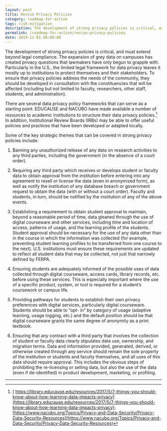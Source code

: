 ```yaml
---
layout: post
title: Revise Privacy Policies
category: roadmap-for-action
tags: risk-mitigation
description: The development of strong privacy policies is critical, and must extend beyond legal compliance.
permalink: /roadmap-for-action/revise-privacy-policies
date: 2019-11-01 06:00:00
---
```


The development of strong privacy policies is critical, and must extend beyond legal compliance. The expansion of grey data on campuses has created privacy questions that lawmakers have only begun to grapple with. Particularly in the U.S., the limited legal framework for data privacy leaves it mostly up to institutions to protect themselves and their stakeholders. To ensure that privacy policies address the needs of the community, they should be developed in consultation with the constituencies that will be affected (including but not limited to faculty, researchers, other staff, students, and administration).

There are several data privacy policy frameworks that can serve as a starting point. EDUCAUSE and NACUBO have made available a number of resources to academic institutions to structure their data privacy policies.[^8] In addition, Institutional Review Boards (IRBs) may be able to offer useful policies and practices that have been developed or adapted locally.

Some of the key strategic themes that can be covered in strong privacy policies include:

1. Banning any unauthorized release of any data on research activities to any third parties, including the government (in the absence of a court order).

2. Requiring any third party which receives or develops student or faculty data to obtain approval from the institution before entering into any agreement to resell or license the data (even in anonymized form), as well as notify the institution of any database breach or government request to obtain the data (with or without a court order). Faculty and students, in turn, should be notified by the institution of any of the above events.

3. Establishing a requirement to obtain student approval to maintain, beyond a reasonable period of time, data gleaned through the use of digital courseware and other services, including time and location of access, patterns of usage, and the learning profile of the students. Student approval should be necessary for the use of any data other than in the course in which the information was collected (for example, preventing student learning profiles to be transferred from one course to the next). U.S. institutions must ensure these requirements are updated to reflect all student data that may be collected, not just that narrowly defined by FERPA.

4. Ensuring students are adequately informed of the possible uses of data collected through digital courseware, access cards, library records, etc. before using these services. This is especially important where the use of a specific product, system, or tool is required for a student’s coursework or campus life.

5. Providing pathways for students to establish their own privacy preferences with digital services, particularly digital courseware. Students should be able to “opt- in” by category of usage (adaptive learning, usage logging, etc.) and the default position should be that digital courseware grants the same degree of anonymity as a print textbook.

6. Ensuring that any contract with a third party that involves the collection of student or faculty data clearly stipulates data use, ownership, and migration terms. Data and information provided, generated, derived, or otherwise created through any service should remain the sole property of the institution or students and faculty themselves, and all uses of this data should require approval. This includes the obvious steps of prohibiting the re-licensing or selling data, but also the use of the data (even if de-identified) in product development, marketing, or profiling.

***
[^8]: [ https://library.educause.edu/resources/2017/5/7-things-you-should-know-about-how-learning-data-impacts-privacy](https://library.educause.edu/resources/2017/5/7-things-you-should-know-about-how-learning-data-impacts-privacy); [https://www.nacubo.org/Topics/Privacy-and-Data-Security/Privacy-Data-Security-Resources](https://www.nacubo.org/Topics/Privacy-and-Data-Security/Privacy-Data-Security-Resources)
